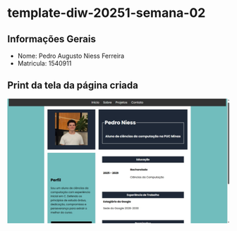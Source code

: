 # template-diw-20251-semana-02

## Informações Gerais
- Nome: Pedro Augusto Niess Ferreira
- Matricula: 1540911

## Print da tela da página criada 
<img src="public/paginacriada.jpg" alt="Pagina criada">

